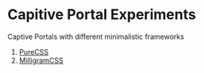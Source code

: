 # Capitive Portal Experiments
Captive Portals with different minimalistic frameworks

1) [PureCSS](purecss)
2) [MilligramCSS](milligramcss)
